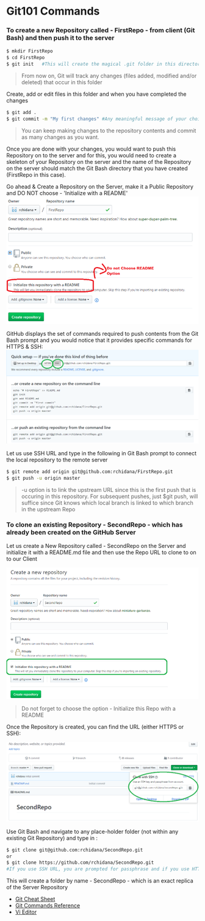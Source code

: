 # Git101 Commands

### To create a new Repository called - FirstRepo - from client (Git Bash) and then push it to the server

```sh
$ mkdir FirstRepo
$ cd FirstRepo
$ git init   #This will create the magical .git folder in this directory
```
>From now on, Git will track any changes (files added, modified and/or deleted) that occur in this folder

Create, add or edit files in this folder and when you have completed the changes

```sh
$ git add .
$ git commit -m "My first changes" #Any meaningful message of your choice
```
>You can keep making changes to the repository contents and commit as many changes as you want.

Once you are done with your changes, you would want to push this Repository on to the server and for this, you would need to create a skeleton of your Repository on the server and the name of the Repository on the server should match the Git Bash directory that you have created (FirstRepo in this case).

Go ahead & Create a Repository on the Server, make it a Public Repository and DO NOT choose - 'Initialize with a README'
![](images/FirstRepo.png?raw=true)

GitHub displays the set of commands required to push contents from the Git Bash prompt and you would notice that it provides specific commands for HTTPS & SSH:
![](images/FirstRepoURL.png?raw=true)

Let us use SSH URL and type in the following in Git Bash prompt to connect the local repository to the remote server

```sh
$ git remote add origin git@github.com:rchidana/FirstRepo.git
$ git push -u origin master
```
> -u option is to link the upstream URL since this is the first push that is occuring in this repository. For subsequent pushes, just $git push, will suffice since Git knows which local branch is linked to which branch in the upstream Repo

### To clone an existing Repository - SecondRepo - which has already been created on the GitHub Server

Let us create a New Repository called - SecondRepo on the Server and initialize it with a README.md file and then use the Repo URL to clone to on to our Client

![](images/SecondRepo.png?raw=true)
>Do not forget to choose the option - Initialize this Repo with a README

Once the Repository is created, you can find the URL (either HTTPS or SSH):

![](images/SecondRepoURL.png?raw=true)

Use Git Bash and navigate to any place-holder folder (not within any existing Git Repository) and type in :

```sh
$ git clone git@github.com:rchidana/SecondRepo.git
or 
$ git clone https://github.com/rchidana/SecondRepo.git
#If you use SSH URL, you are prompted for passphrase and if you use HTTPS URL, you will be prompted to enter your GitHub username (or registered email) & password
```

This will create a folder by name - SecondRepo - which is an exact replica of the Server Repository

* [Git Cheat Sheet](README.md) 
* [Git Commands Reference](GitCommmands.md) 
* [Vi Editor](Vi.md)
